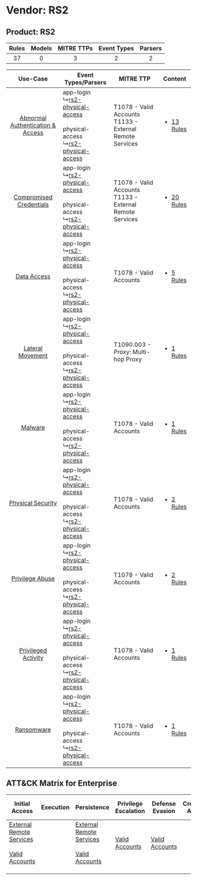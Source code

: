 Vendor: RS2
===========
Product: RS2
------------
| Rules | Models | MITRE TTPs | Event Types | Parsers |
|:-----:|:------:|:----------:|:-----------:|:-------:|
|  37   |   0    |     3      |      2      |    2    |

|    Use-Case    | Event Types/Parsers    | MITRE TTP    | Content    |
|:----:| ---- | ---- | ---- |
| [Abnormal Authentication & Access](../../../UseCases/uc_abnormal_authentication_&_access.md) |  app-login<br> ↳[rs2-physical-access](Ps/pC_rs2physicalaccess.md)<br><br> physical-access<br> ↳[rs2-physical-access](Ps/pC_rs2physicalaccess.md)<br> | T1078 - Valid Accounts<br>T1133 - External Remote Services<br> | [<ul><li>13 Rules</li></ul>](RM/r_m_rs2_rs2_Abnormal_Authentication_&_Access.md) |
|          [Compromised Credentials](../../../UseCases/uc_compromised_credentials.md)          |  app-login<br> ↳[rs2-physical-access](Ps/pC_rs2physicalaccess.md)<br><br> physical-access<br> ↳[rs2-physical-access](Ps/pC_rs2physicalaccess.md)<br> | T1078 - Valid Accounts<br>T1133 - External Remote Services<br> | [<ul><li>20 Rules</li></ul>](RM/r_m_rs2_rs2_Compromised_Credentials.md)          |
|    [Data Access](../../../UseCases/uc_data_access.md)    |  app-login<br> ↳[rs2-physical-access](Ps/pC_rs2physicalaccess.md)<br><br> physical-access<br> ↳[rs2-physical-access](Ps/pC_rs2physicalaccess.md)<br> | T1078 - Valid Accounts<br>    | [<ul><li>5 Rules</li></ul>](RM/r_m_rs2_rs2_Data_Access.md)    |
|    [Lateral Movement](../../../UseCases/uc_lateral_movement.md)    |  app-login<br> ↳[rs2-physical-access](Ps/pC_rs2physicalaccess.md)<br><br> physical-access<br> ↳[rs2-physical-access](Ps/pC_rs2physicalaccess.md)<br> | T1090.003 - Proxy: Multi-hop Proxy<br>    | [<ul><li>1 Rules</li></ul>](RM/r_m_rs2_rs2_Lateral_Movement.md)    |
|    [Malware](../../../UseCases/uc_malware.md)    |  app-login<br> ↳[rs2-physical-access](Ps/pC_rs2physicalaccess.md)<br><br> physical-access<br> ↳[rs2-physical-access](Ps/pC_rs2physicalaccess.md)<br> | T1078 - Valid Accounts<br>    | [<ul><li>1 Rules</li></ul>](RM/r_m_rs2_rs2_Malware.md)    |
|    [Physical Security](../../../UseCases/uc_physical_security.md)    |  app-login<br> ↳[rs2-physical-access](Ps/pC_rs2physicalaccess.md)<br><br> physical-access<br> ↳[rs2-physical-access](Ps/pC_rs2physicalaccess.md)<br> | T1078 - Valid Accounts<br>    | [<ul><li>2 Rules</li></ul>](RM/r_m_rs2_rs2_Physical_Security.md)    |
|    [Privilege Abuse](../../../UseCases/uc_privilege_abuse.md)    |  app-login<br> ↳[rs2-physical-access](Ps/pC_rs2physicalaccess.md)<br><br> physical-access<br> ↳[rs2-physical-access](Ps/pC_rs2physicalaccess.md)<br> | T1078 - Valid Accounts<br>    | [<ul><li>2 Rules</li></ul>](RM/r_m_rs2_rs2_Privilege_Abuse.md)    |
|    [Privileged Activity](../../../UseCases/uc_privileged_activity.md)    |  app-login<br> ↳[rs2-physical-access](Ps/pC_rs2physicalaccess.md)<br><br> physical-access<br> ↳[rs2-physical-access](Ps/pC_rs2physicalaccess.md)<br> | T1078 - Valid Accounts<br>    | [<ul><li>1 Rules</li></ul>](RM/r_m_rs2_rs2_Privileged_Activity.md)    |
|    [Ransomware](../../../UseCases/uc_ransomware.md)    |  app-login<br> ↳[rs2-physical-access](Ps/pC_rs2physicalaccess.md)<br><br> physical-access<br> ↳[rs2-physical-access](Ps/pC_rs2physicalaccess.md)<br> | T1078 - Valid Accounts<br>    | [<ul><li>1 Rules</li></ul>](RM/r_m_rs2_rs2_Ransomware.md)    |

ATT&CK Matrix for Enterprise
----------------------------
| Initial Access                                                                                                                                   | Execution | Persistence                                                                                                                                      | Privilege Escalation                                                | Defense Evasion                                                     | Credential Access | Discovery | Lateral Movement | Collection | Command and Control                                                                                                                       | Exfiltration | Impact |
| ------------------------------------------------------------------------------------------------------------------------------------------------ | --------- | ------------------------------------------------------------------------------------------------------------------------------------------------ | ------------------------------------------------------------------- | ------------------------------------------------------------------- | ----------------- | --------- | ---------------- | ---------- | ----------------------------------------------------------------------------------------------------------------------------------------- | ------------ | ------ |
| [External Remote Services](https://attack.mitre.org/techniques/T1133)<br><br>[Valid Accounts](https://attack.mitre.org/techniques/T1078)<br><br> |           | [External Remote Services](https://attack.mitre.org/techniques/T1133)<br><br>[Valid Accounts](https://attack.mitre.org/techniques/T1078)<br><br> | [Valid Accounts](https://attack.mitre.org/techniques/T1078)<br><br> | [Valid Accounts](https://attack.mitre.org/techniques/T1078)<br><br> |                   |           |                  |            | [Proxy: Multi-hop Proxy](https://attack.mitre.org/techniques/T1090/003)<br><br>[Proxy](https://attack.mitre.org/techniques/T1090)<br><br> |              |        |